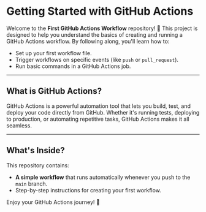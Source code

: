 

# **Getting Started with GitHub Actions**

Welcome to the **First GitHub Actions Workflow** repository! 🚀 This project is designed to help you understand the basics of creating and running a GitHub Actions workflow. By following along, you'll learn how to:

- Set up your first workflow file.
- Trigger workflows on specific events (like `push` or `pull_request`).
- Run basic commands in a GitHub Actions job.

---

## **What is GitHub Actions?**

GitHub Actions is a powerful automation tool that lets you build, test, and deploy your code directly from GitHub. Whether it's running tests, deploying to production, or automating repetitive tasks, GitHub Actions makes it all seamless.

---

## **What's Inside?**

This repository contains:
- **A simple workflow** that runs automatically whenever you push to the `main` branch.
- Step-by-step instructions for creating your first workflow.


Enjoy your GitHub Actions journey! 🎉
